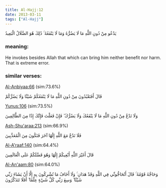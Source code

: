 ```yaml
---
title: Al-Hajj:12
date: 2013-03-11
tags: ["Al-Hajj"]
---
```

يَدْعُو مِنْ دُونِ اللَّهِ مَا لَا يَضُرُّهُ وَمَا لَا يَنْفَعُهُ ۚ ذَٰلِكَ هُوَ الضَّلَالُ الْبَعِيدُ
### meaning: 
He invokes besides Allah that which can bring him neither benefit nor harm. That is extreme error.
### similar verses: 

[Al-Anbiyaa:66](/21/66) (sim:73.6%)

قَالَ أَفَتَعْبُدُونَ مِنْ دُونِ اللَّهِ مَا لَا يَنْفَعُكُمْ شَيْئًا وَلَا يَضُرُّكُمْ

[Yunus:106](/10/106) (sim:73.5%)

وَلَا تَدْعُ مِنْ دُونِ اللَّهِ مَا لَا يَنْفَعُكَ وَلَا يَضُرُّكَ ۖ فَإِنْ فَعَلْتَ فَإِنَّكَ إِذًا مِنَ الظَّالِمِينَ

[Ash-Shu'araa:213](/26/213) (sim:66.9%)

فَلَا تَدْعُ مَعَ اللَّهِ إِلَٰهًا آخَرَ فَتَكُونَ مِنَ الْمُعَذَّبِينَ

[Al-A'raaf:140](/7/140) (sim:64.4%)

قَالَ أَغَيْرَ اللَّهِ أَبْغِيكُمْ إِلَٰهًا وَهُوَ فَضَّلَكُمْ عَلَى الْعَالَمِينَ

[Al-An'aam:80](/6/80) (sim:64.0%)

وَحَاجَّهُ قَوْمُهُ ۚ قَالَ أَتُحَاجُّونِّي فِي اللَّهِ وَقَدْ هَدَانِ ۚ وَلَا أَخَافُ مَا تُشْرِكُونَ بِهِ إِلَّا أَنْ يَشَاءَ رَبِّي شَيْئًا ۗ وَسِعَ رَبِّي كُلَّ شَيْءٍ عِلْمًا ۗ أَفَلَا تَتَذَكَّرُونَ

